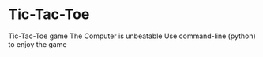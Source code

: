 # Tic-Tac-Toe
Tic-Tac-Toe game
The Computer is unbeatable
Use command-line (python) to enjoy the game
